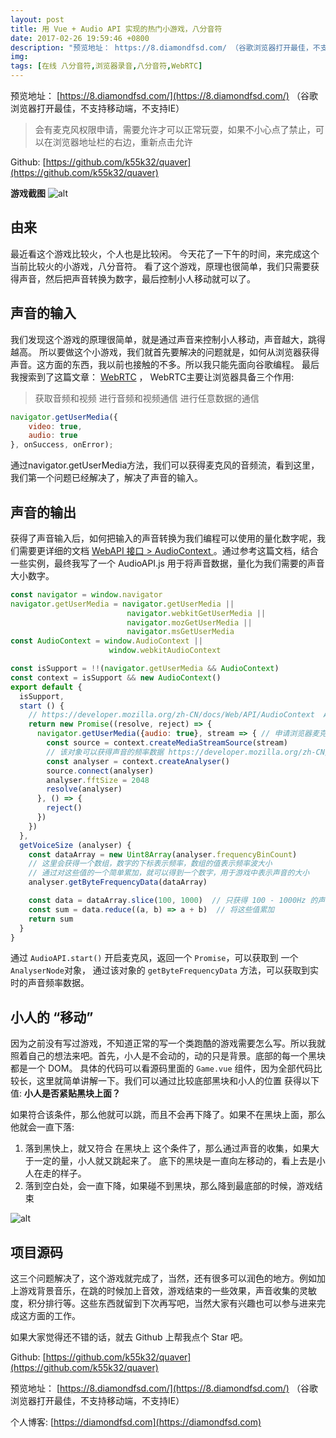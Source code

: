 ```yaml
---
layout: post
title: 用 Vue + Audio API 实现的热门小游戏，八分音符
date: 2017-02-26 19:59:46 +0800
description: "预览地址： https://8.diamondfsd.com/ （谷歌浏览器打开最佳，不支持移动端，不支持IE）  会有麦克风权限申请，需要允许才可以正常玩耍，如果不小心点了禁止，可以在浏览器地址栏的右边，重新点击允许 Github: https://github.com/k55k32/quaver  游戏截图   由来  最近看这个游戏比较火，个人也是比较闲。 今天花了一下午的时间，来完成这个当前比较火的小游戏，八分音符。 看了这个游戏，原理也很简单，我们只需要获得声音，然后把声音转换为数字，最后控制小人移动就可以了。  声音的输入  我们发现这个游戏的原理很简单，就是通过声音来控制小人移动"
img:
tags: [在线 八分音符,浏览器录音,八分音符,WebRTC]
---
```


预览地址： [https://8.diamondfsd.com/](https://8.diamondfsd.com/)   （谷歌浏览器打开最佳，不支持移动端，不支持IE）
> 会有麦克风权限申请，需要允许才可以正常玩耍，如果不小心点了禁止，可以在浏览器地址栏的右边，重新点击允许

Github:  [https://github.com/k55k32/quaver](https://github.com/k55k32/quaver)

**游戏截图**
![alt]({{site.baseurl}}/assets/img/15be4483-b6be-4bdf-9617-7dedbce137c0b)



## 由来
最近看这个游戏比较火，个人也是比较闲。
今天花了一下午的时间，来完成这个当前比较火的小游戏，八分音符。
看了这个游戏，原理也很简单，我们只需要获得声音，然后把声音转换为数字，最后控制小人移动就可以了。

## 声音的输入
我们发现这个游戏的原理很简单，就是通过声音来控制小人移动，声音越大，跳得越高。
所以要做这个小游戏，我们就首先要解决的问题就是，如何从浏览器获得声音。这方面的东西，我以前也接触的不多。所以我只能先面向谷歌编程。
最后我搜索到了这篇文章： [WebRTC](http://javascript.ruanyifeng.com/htmlapi/webrtc.html) ， WebRTC主要让浏览器具备三个作用:
> 获取音频和视频
> 进行音频和视频通信
> 进行任意数据的通信
```js
navigator.getUserMedia({
    video: true,
    audio: true
}, onSuccess, onError);
```
通过navigator.getUserMedia方法，我们可以获得麦克风的音频流，看到这里，我们第一个问题已经解决了，解决了声音的输入。

## 声音的输出
获得了声音输入后，如何把输入的声音转换为我们编程可以使用的量化数字呢，我们需要更详细的文档  [WebAPI 接口 > AudioContext ](https://developer.mozilla.org/zh-CN/docs/Web/API/AudioContext)。通过参考这篇文档，结合一些实例，最终我写了一个 AudioAPI.js 用于将声音数据，量化为我们需要的声音大小数字。
```js
const navigator = window.navigator
navigator.getUserMedia = navigator.getUserMedia ||
                          navigator.webkitGetUserMedia ||
                          navigator.mozGetUserMedia ||
                          navigator.msGetUserMedia
const AudioContext = window.AudioContext ||
                      window.webkitAudioContext

const isSupport = !!(navigator.getUserMedia && AudioContext)
const context = isSupport && new AudioContext()
export default {
  isSupport,
  start () {
    // https://developer.mozilla.org/zh-CN/docs/Web/API/AudioContext  AudioContent API
    return new Promise((resolve, reject) => {
      navigator.getUserMedia({audio: true}, stream => { // 申请浏览器麦克风权限
        const source = context.createMediaStreamSource(stream)
        // 该对象可以获得声音的频率数据 https://developer.mozilla.org/zh-CN/docs/Web/API/AudioContext/createAnalyser
        const analyser = context.createAnalyser()
        source.connect(analyser)
        analyser.fftSize = 2048
        resolve(analyser)
      }, () => {
        reject()
      })
    })
  },
  getVoiceSize (analyser) {
    const dataArray = new Uint8Array(analyser.frequencyBinCount)
    // 这里会获得一个数组，数字的下标表示频率，数组的值表示频率波大小
    // 通过对这些值的一个简单累加，就可以得到一个数字，用于游戏中表示声音的大小
    analyser.getByteFrequencyData(dataArray)

    const data = dataArray.slice(100, 1000)  // 只获得 100 - 1000Hz 的声音频率大小
    const sum = data.reduce((a, b) => a + b)  // 将这些值累加
    return sum
  }
}
```

通过 `AudioAPI.start()` 开启麦克风，返回一个 `Promise`，可以获取到 一个  `AnalyserNode`对象， 通过该对象的 `getByteFrequencyData` 方法，可以获取到实时的声音频率数据。


## 小人的 “移动”
因为之前没有写过游戏，不知道正常的写一个类跑酷的游戏需要怎么写。所以我就照着自己的想法来吧。首先，小人是不会动的，动的只是背景。底部的每一个黑块都是一个 DOM。
具体的代码可以看源码里面的 `Game.vue` 组件，因为全部代码比较长，这里就简单讲解一下。我们可以通过比较底部黑块和小人的位置 获得以下值:  **小人是否紧贴黑块上面？**

如果符合该条件，那么他就可以跳，而且不会再下降了。如果不在黑块上面，那么他就会一直下落:
1. 落到黑快上，就又符合 在黑块上 这个条件了，那么通过声音的收集，如果大于一定的量，小人就又跳起来了。 底下的黑块是一直向左移动的，看上去是小人在走的样子。
2. 落到空白处，会一直下降，如果碰不到黑块，那么降到最底部的时候，游戏结束

![alt]({{site.baseurl}}/assets/img/2f96d884-4f74-4cd1-a000-9f1ef6a378fc7)

## 项目源码
这三个问题解决了，这个游戏就完成了，当然，还有很多可以润色的地方。例如加上游戏背景音乐，在跳的时候加上音效，游戏结束的一些效果，声音收集的灵敏度，积分排行等。这些东西就留到下次再写吧，当然大家有兴趣也可以参与进来完成这方面的工作。

如果大家觉得还不错的话，就去 Github 上帮我点个 Star 吧。

Github:  [https://github.com/k55k32/quaver](https://github.com/k55k32/quaver)

预览地址： [https://8.diamondfsd.com/](https://8.diamondfsd.com/)   （谷歌浏览器打开最佳，不支持移动端，不支持IE）

个人博客: [https://diamondfsd.com](https://diamondfsd.com)
